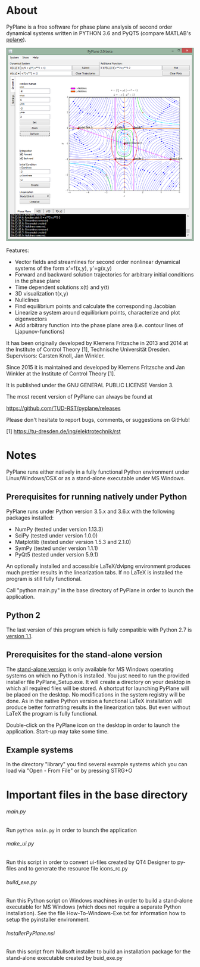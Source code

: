 About 
===== 
PyPlane is a free software for phase plane analysis of second order
dynamical systems written in PYTHON 3.6 and PyQT5 (compare MATLAB's
[pplane](http://math.rice.edu/~dfield/)).

![Screenshot](pyplane/resources/pyplane_screenshot.png?raw=true)

Features:
* Vector fields and streamlines for second order nonlinear
dynamical systems of the form x'=f(x,y), y'=g(x,y)
* Forward and backward solution trajectories for arbitrary
initial conditions in the phase plane
* Time dependent solutions x(t) and y(t)
* 3D visualization t(x,y)
* Nullclines
* Find equilibrium points and calculate the corresponding Jacobian
* Linearize a system around equilibrium points, characterize and
plot eigenvectors
* Add arbitrary function into the phase plane area (i.e. contour lines of
Ljapunov-functions)


It has been originally developed by Klemens Fritzsche in 2013 and 2014 
at the Institute of Control Theory [1], Technische Universität Dresden. 
Supervisors: Carsten Knoll, Jan Winkler.

Since 2015 it is maintained and developed by Klemens Fritzsche and 
Jan Winkler at the Institute of Control Theory [1].

It is published under the GNU GENERAL PUBLIC LICENSE Version 3.

The most recent version of PyPlane can always be found at

https://github.com/TUD-RST/pyplane/releases

Please don't hesitate to report bugs, comments, or suggestions on
GitHub!

[1] https://tu-dresden.de/ing/elektrotechnik/rst




Notes
=====

PyPlane runs either natively in a fully functional Python environment
under Linux/Windows/OSX or as a stand-alone executable under MS
Windows.

Prerequisites for running natively under Python
----------------------------------------------- 

PyPlane runs under Python version 3.5.x and 3.6.x with the following 
packages installed:

* NumPy (tested under version 1.13.3)
* SciPy (tested under version 1.0.0)
* Matplotlib (tested under version 1.5.3 and 2.1.0)
* SymPy (tested under version 1.1.1)
* PyQt5 (tested under version 5.9.1)

An optionally installed and accessible LaTeX/dvipng environment
produces much prettier results in the linearization tabs. If no LaTeX
is installed the program is still fully functional.

Call "python main.py" in the base directory of PyPlane in order to
launch the application.

Python 2
--------
The last version of this program which is fully compatible with 
Python 2.7 is [version 1.1](https://github.com/TUD-RST/pyplane/releases/tag/PyPlane_v1.1.0).


Prerequisites for the stand-alone version
-----------------------------------------

The [stand-alone version](https://github.com/TUD-RST/pyplane/releases)
is only available for MS Windows operating
systems on which no Python is installed. You just need to run the
provided installer file PyPlane_Setup.exe. It will create a directory
on your desktop in which all required files will be stored. A shortcut
for launching PyPlane will be placed on the desktop. No modifications
in the system registry will be done. As in the native Python version a
functional LaTeX installation will produce better formatting results
in the linearization tabs. But even without LaTeX the program is fully
functional.

Double-click on the PyPlane icon on the desktop in order to launch the
application. Start-up may take some time.


Example systems
---------------
In the directory "library" you find several example systems which you can 
load via "Open - From File" or by pressing STRG+O


Important files in the base directory
=====================================

###### main.py
Run `python main.py` in order to launch the application

###### make_ui.py
Run this script in order to convert ui-files created by QT4 Designer to
py-files and to generate the resource file icons_rc.py

###### build_exe.py
Run this Python script on Windows machines in order to build a
stand-alone executable for MS Windows (which does not require a
separate Python installation). See the file How-To-Windows-Exe.txt for
information how to setup the pyinstaller environment.

###### InstallerPyPlane.nsi
Run this script from Nullsoft installer to build an installation
package for the stand-alone executable created by buid_exe.py
